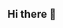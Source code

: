 ## Hi there 👋

<html>
  <head>
    <body>
      <img scr="https://media.tenor.com/E73aHdNnj2AAAAAM/yoriko-nikaidou.gif"/>
    </body>
  </head> 
</html>
